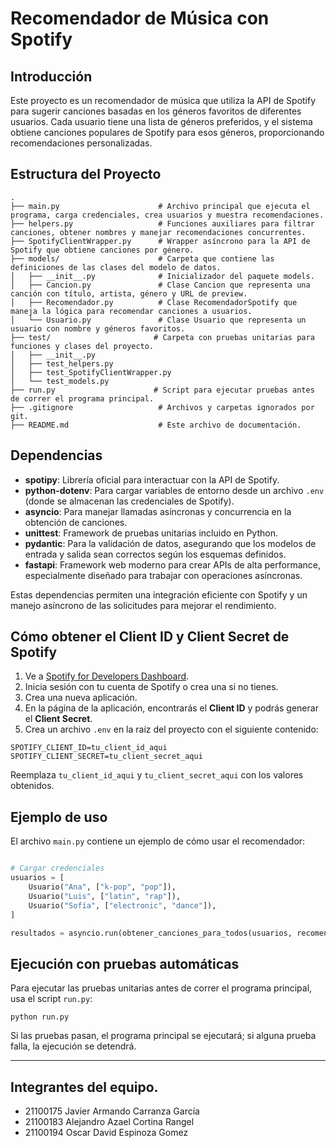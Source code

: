 # Recomendador de Música con Spotify

## Introducción
Este proyecto es un recomendador de música que utiliza la API de Spotify para sugerir canciones basadas en los géneros favoritos de diferentes usuarios. Cada usuario tiene una lista de géneros preferidos, y el sistema obtiene canciones populares de Spotify para esos géneros, proporcionando recomendaciones personalizadas.

## Estructura del Proyecto

```
.
├── main.py                      # Archivo principal que ejecuta el programa, carga credenciales, crea usuarios y muestra recomendaciones.
├── helpers.py                   # Funciones auxiliares para filtrar canciones, obtener nombres y manejar recomendaciones concurrentes.
├── SpotifyClientWrapper.py      # Wrapper asíncrono para la API de Spotify que obtiene canciones por género.
├── models/                      # Carpeta que contiene las definiciones de las clases del modelo de datos.
│   ├── __init__.py              # Inicializador del paquete models.
│   ├── Cancion.py               # Clase Cancion que representa una canción con título, artista, género y URL de preview.
│   ├── Recomendador.py          # Clase RecomendadorSpotify que maneja la lógica para recomendar canciones a usuarios.
│   └── Usuario.py               # Clase Usuario que representa un usuario con nombre y géneros favoritos.
├── test/                       # Carpeta con pruebas unitarias para funciones y clases del proyecto.
│   ├── __init__.py
│   ├── test_helpers.py
│   ├── test_SpotifyClientWrapper.py
│   └── test_models.py
├── run.py                      # Script para ejecutar pruebas antes de correr el programa principal.
├── .gitignore                   # Archivos y carpetas ignorados por git.
├── README.md                    # Este archivo de documentación.
```

## Dependencias

- **spotipy**: Librería oficial para interactuar con la API de Spotify.
- **python-dotenv**: Para cargar variables de entorno desde un archivo `.env` (donde se almacenan las credenciales de Spotify).
- **asyncio**: Para manejar llamadas asíncronas y concurrencia en la obtención de canciones.
- **unittest**: Framework de pruebas unitarias incluido en Python.
- **pydantic**: Para la validación de datos, asegurando que los modelos de entrada y salida sean correctos según los esquemas definidos.
- **fastapi**: Framework web moderno para crear APIs de alta performance, especialmente diseñado para trabajar con operaciones asíncronas.

Estas dependencias permiten una integración eficiente con Spotify y un manejo asíncrono de las solicitudes para mejorar el rendimiento.

## Cómo obtener el Client ID y Client Secret de Spotify

1. Ve a [Spotify for Developers Dashboard](https://developer.spotify.com/dashboard/applications).
2. Inicia sesión con tu cuenta de Spotify o crea una si no tienes.
3. Crea una nueva aplicación.
4. En la página de la aplicación, encontrarás el **Client ID** y podrás generar el **Client Secret**.
5. Crea un archivo `.env` en la raíz del proyecto con el siguiente contenido:

```
SPOTIFY_CLIENT_ID=tu_client_id_aqui
SPOTIFY_CLIENT_SECRET=tu_client_secret_aqui
```

Reemplaza `tu_client_id_aqui` y `tu_client_secret_aqui` con los valores obtenidos.

## Ejemplo de uso

El archivo `main.py` contiene un ejemplo de cómo usar el recomendador:

```python

# Cargar credenciales
usuarios = [
    Usuario("Ana", ["k-pop", "pop"]),
    Usuario("Luis", ["latin", "rap"]),
    Usuario("Sofía", ["electronic", "dance"]),
]

resultados = asyncio.run(obtener_canciones_para_todos(usuarios, recomendador))
```

## Ejecución con pruebas automáticas

Para ejecutar las pruebas unitarias antes de correr el programa principal, usa el script `run.py`:

```
python run.py
```

Si las pruebas pasan, el programa principal se ejecutará; si alguna prueba falla, la ejecución se detendrá.

---

## Integrantes del equipo.
- 21100175 Javier Armando Carranza García
- 21100183 Alejandro Azael Cortina Rangel
- 21100194 Oscar David Espinoza Gomez